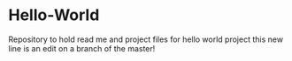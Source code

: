 # Hello-World
Repository to hold read me and project files for hello world project
this new line is an edit on a branch of the master!

